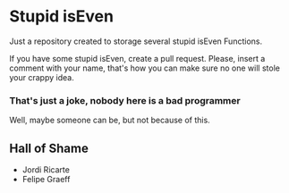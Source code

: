 # Stupid isEven

Just a repository created to storage several stupid isEven Functions.

If you have some stupid isEven, create a pull request.
Please, insert a comment with your name, that's how you can make sure no one will stole your crappy idea.

### That's just a joke, nobody here is a bad programmer

Well, maybe someone can be, but not because of this.

## Hall of Shame

- Jordi Ricarte
- Felipe Graeff
